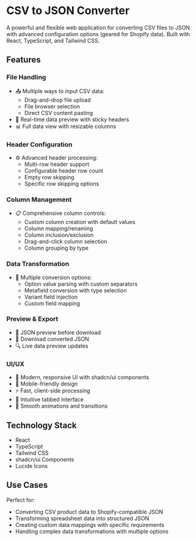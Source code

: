 # CSV to JSON Converter

A powerful and flexible web application for converting CSV files to JSON with advanced configuration options (geared for Shopify data). Built with React, TypeScript, and Tailwind CSS.

## Features

### File Handling
- 📤 Multiple ways to input CSV data:
  - Drag-and-drop file upload
  - File browser selection
  - Direct CSV content pasting
- 🔄 Real-time data preview with sticky headers
- 📊 Full data view with resizable columns

### Header Configuration
- ⚙️ Advanced header processing:
  - Multi-row header support
  - Configurable header row count
  - Empty row skipping
  - Specific row skipping options

### Column Management
- 📋 Comprehensive column controls:
  - Custom column creation with default values
  - Column mapping/renaming
  - Column inclusion/exclusion
  - Drag-and-click column selection
  - Column grouping by type

### Data Transformation
- 🔄 Multiple conversion options:
  - Option value parsing with custom separators
  - Metafield conversion with type selection
  - Variant field injection
  - Custom field mapping

### Preview & Export
- 👀 JSON preview before download
- 💾 Download converted JSON
- 🔍 Live data preview updates

### UI/UX
- 🎨 Modern, responsive UI with shadcn/ui components
- 📱 Mobile-friendly design
- ⚡ Fast, client-side processing
- 🎯 Intuitive tabbed interface
- 💫 Smooth animations and transitions

## Technology Stack

- React
- TypeScript
- Tailwind CSS
- shadcn/ui Components
- Lucide Icons

## Use Cases

Perfect for:
- Converting CSV product data to Shopify-compatible JSON
- Transforming spreadsheet data into structured JSON
- Creating custom data mappings with specific requirements
- Handling complex data transformations with multiple options